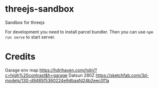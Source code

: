 # threejs-sandbox
Sandbox for threejs

For development you need to install parcel bundler. Then you can use `npm run serve` to start server.

# Credits
Garage env map https://hdrihaven.com/hdri/?c=high%20contrast&h=garage
Datsun 280Z https://sketchfab.com/3d-models/130-d9485f5360224e9dbaafd24b2eec0f1a